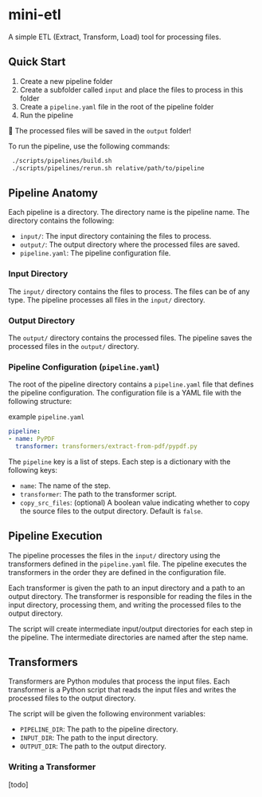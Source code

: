 # mini-etl

A simple ETL (Extract, Transform, Load) tool for processing files.

## Quick Start

1. Create a new pipeline folder
2. Create a subfolder called `input` and place the files to process in this folder
3. Create a `pipeline.yaml` file in the root of the pipeline folder
4. Run the pipeline

🎉 The processed files will be saved in the `output` folder!


To run the pipeline, use the following commands:
```bash
 ./scripts/pipelines/build.sh
 ./scripts/pipelines/rerun.sh relative/path/to/pipeline
```

## Pipeline Anatomy
Each pipeline is a directory. The directory name is the pipeline name. The directory contains the following:
- `input/`: The input directory containing the files to process.
- `output/`: The output directory where the processed files are saved.
- `pipeline.yaml`: The pipeline configuration file.

### Input Directory
The `input/` directory contains the files to process. The files can be of any type. The pipeline processes all files in the `input/` directory.

### Output Directory
The `output/` directory contains the processed files. The pipeline saves the processed files in the `output/` directory.

### Pipeline Configuration (`pipeline.yaml`)
The root of the pipeline directory contains a `pipeline.yaml` file that defines the pipeline configuration. The configuration file is a YAML file with the following structure:

example `pipeline.yaml`
```yaml
pipeline:
- name: PyPDF
  transformer: transformers/extract-from-pdf/pypdf.py
```

The `pipeline` key is a list of steps. Each step is a dictionary with the following keys:
- `name`: The name of the step.
- `transformer`: The path to the transformer script.
- `copy_src_files`: (optional) A boolean value indicating whether to copy the source files to the output directory. Default is `false`.

## Pipeline Execution
The pipeline processes the files in the `input/` directory using the transformers defined in the `pipeline.yaml` file. The pipeline executes the transformers in the order they are defined in the configuration file.

Each transformer is given the path to an input directory and a path to an output directory. The transformer is responsible for reading the files in the input directory, processing them, and writing the processed files to the output directory.

The script will create intermediate input/output directories for each step in the pipeline. The intermediate directories are named after the step name.

## Transformers
Transformers are Python modules that process the input files. Each transformer is a Python script that reads the input files and writes the processed files to the output directory.

The script will be given the following environment variables:
- `PIPELINE_DIR`: The path to the pipeline directory.
- `INPUT_DIR`: The path to the input directory.
- `OUTPUT_DIR`: The path to the output directory.


### Writing a Transformer
[todo]